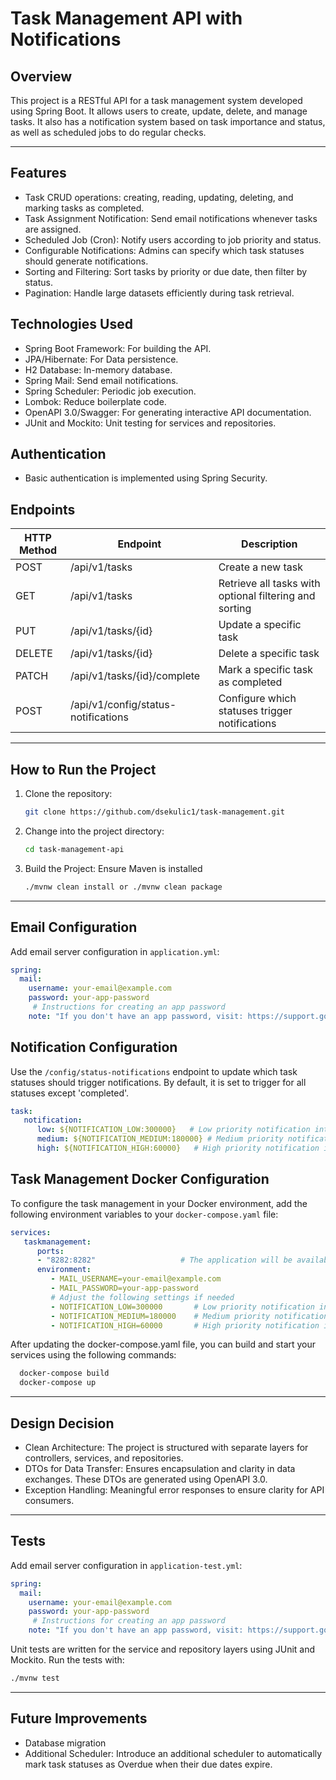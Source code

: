 # Task Management API with Notifications
## Overview
This project is a RESTful API for a task management system developed using Spring Boot. It allows users to create, update, delete, and manage tasks. It also has a notification system based on task importance and status, as well as scheduled jobs to do regular checks.
___

## Features
- Task CRUD operations: creating, reading, updating, deleting, and marking tasks as completed.
- Task Assignment Notification: Send email notifications whenever tasks are assigned.
- Scheduled Job (Cron): Notify users according to job priority and status.
- Configurable Notifications: Admins can specify which task statuses should generate notifications.
- Sorting and Filtering: Sort tasks by priority or due date, then filter by status.
- Pagination: Handle large datasets efficiently during task retrieval.

## Technologies Used
- Spring Boot Framework: For building the API.
- JPA/Hibernate: For Data persistence.
- H2 Database: In-memory database.
- Spring Mail: Send email notifications.
- Spring Scheduler: Periodic job execution.
- Lombok: Reduce boilerplate code.
- OpenAPI 3.0/Swagger: For generating interactive API documentation.
- JUnit and Mockito: Unit testing for services and repositories.

## Authentication
- Basic authentication is implemented using Spring Security.

## Endpoints

| HTTP Method | Endpoint                            | Description                                            |
|-------------|-------------------------------------|--------------------------------------------------------|
| POST        | /api/v1/tasks                       | Create a new task                                      |
| GET         | /api/v1/tasks                       | Retrieve all tasks with optional filtering and sorting |
| PUT         | /api/v1/tasks/{id}                  | Update a specific task                                 |
| DELETE      | /api/v1/tasks/{id}                  | Delete a specific task                                 |
| PATCH       | /api/v1/tasks/{id}/complete         | Mark a specific task as completed                      |
| POST        | /api/v1/config/status-notifications | Configure which statuses trigger notifications         |

___
## How to Run the Project
1. Clone the repository:
   ```bash
   git clone https://github.com/dsekulic1/task-management.git
   ```

2. Change into the project directory:
   ```bash
   cd task-management-api
   ```
3. Build the Project: Ensure Maven is installed
   ```bash
   ./mvnw clean install or ./mvnw clean package
   ```

___
## Email Configuration 
Add email server configuration in `application.yml`:

```yaml
spring:
  mail:
    username: your-email@example.com
    password: your-app-password
     # Instructions for creating an app password
    note: "If you don't have an app password, visit: https://support.google.com/mail/answer/185833?hl=en for more information on how to create one."
```

## Notification Configuration
Use the `/config/status-notifications` endpoint to update which task statuses should trigger notifications. By default, it is set to trigger for all statuses except 'completed'.

```yaml
task:
   notification:
      low: ${NOTIFICATION_LOW:300000}   # Low priority notification interval (5 minutes)
      medium: ${NOTIFICATION_MEDIUM:180000} # Medium priority notification interval (3 minutes)
      high: ${NOTIFICATION_HIGH:60000}   # High priority notification interval (1 minute)
```

## Task Management Docker Configuration
To configure the task management in your Docker environment, add the following environment variables to your `docker-compose.yaml` file:

   ```yaml
   services:
      taskmanagement:
         ports:
         - "8282:8282"                   # The application will be available on port 8282
         environment:
            - MAIL_USERNAME=your-email@example.com
            - MAIL_PASSWORD=your-app-password
            # Adjust the following settings if needed
            - NOTIFICATION_LOW=300000       # Low priority notification interval (in milliseconds)
            - NOTIFICATION_MEDIUM=180000    # Medium priority notification interval (in milliseconds)
            - NOTIFICATION_HIGH=60000       # High priority notification interval (in milliseconds)
   ```

After updating the docker-compose.yaml file, you can build and start your services using the following commands:
```bash
  docker-compose build
  docker-compose up
```

---
## Design Decision
- Clean Architecture: The project is structured with separate layers for controllers, services, and repositories.
- DTOs for Data Transfer: Ensures encapsulation and clarity in data exchanges. These DTOs are generated using OpenAPI 3.0.
- Exception Handling: Meaningful error responses to ensure clarity for API consumers.

--- 
## Tests
Add email server configuration in `application-test.yml`:

```yaml
spring:
  mail:
    username: your-email@example.com
    password: your-app-password
     # Instructions for creating an app password
    note: "If you don't have an app password, visit: https://support.google.com/mail/answer/185833?hl=en for more information on how to create one."
```
Unit tests are written for the service and repository layers using JUnit and Mockito. Run the tests with:
```bash
./mvnw test
```

--- 
## Future Improvements
- Database migration
- Additional Scheduler: Introduce an additional scheduler to automatically mark task statuses as Overdue when their due dates expire.